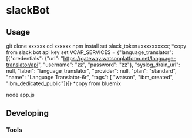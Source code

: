 

# slackBot



## Usage

git clone xxxxxx
cd xxxxxx
npm install
set slack_token=xxxxxxxxxx;
*copy from slack bot api key
set VCAP_SERVICES = {"language_translator": [{"credentials": {"url": "https://gateway.watsonplatform.net/language-translator/api", "username": "zz", "password": "zz"}, "syslog_drain_url": null, "label": "language_translator", "provider": null, "plan": "standard", "name": "Language Translator-6r", "tags": [ "watson", "ibm_created", "ibm_dedicated_public"]}]}
*copy from bluemix

node app.js

## Developing



### Tools

